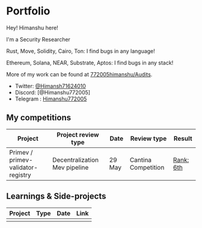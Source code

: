 # Portfolio

Hey! Himanshu here!

I'm a Security Researcher

Rust, Move, Solidity, Cairo, Ton: I find bugs in any language!

Ethereum, Solana, NEAR, Substrate, Aptos: I find bugs in any stack!

More of my work can be found at [772005himanshu/Audits](https://github.com/772005himanshu/Audits).

- Twitter: [@Himansh71624010](https://x.com/Himansh71624010)
- Discord: [@Himanshu772005]
- Telegram : [Himanshu772005](https://t.me/Himanshu772005)

## My competitions

| Project              | Project review type           | Date              | Review type         | Result          |
|----------------------|-------------------------------|-------------------|---------------------|-----------------|
| Primev / primev-validator-registry    | Decentralization Mev pipeline | 29 May  | Cantina Competition | [Rank: 6th ](https://cantina.xyz/competitions/e92be0b9-b4f2-4bf2-9544-ae285fcfc02d/leaderboard)        |
   

## Learnings & Side-projects

| Project                             | Type         | Date                        | Link                                    |
|-------------------------------------|--------------|-----------------------------|-----------------------------------------|
|  |        |       |  |
